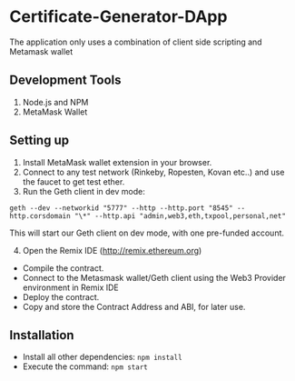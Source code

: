 # Certificate-Generator-DApp

The application only uses a combination of client side scripting and Metamask wallet

## Development Tools

1. Node.js and NPM
2. MetaMask Wallet

## Setting up

1. Install MetaMask wallet extension in your browser.
2. Connect to any test network (Rinkeby, Ropesten, Kovan etc..) and use the faucet to get test ether.
3. Run the Geth client in dev mode:

`geth --dev --networkid "5777" --http --http.port "8545" --http.corsdomain "\*" --http.api "admin,web3,eth,txpool,personal,net"`

This will start our Geth client on dev mode, with one pre-funded account.

4. Open the Remix IDE (http://remix.ethereum.org)

- Compile the contract.
- Connect to the Metasmask wallet/Geth client using the Web3 Provider environment in Remix IDE
- Deploy the contract.
- Copy and store the Contract Address and ABI, for later use.

## Installation

- Install all other dependencies: `npm install`
- Execute the command: `npm start`
